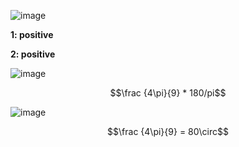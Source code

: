 ![image](https://github.com/user-attachments/assets/6347c453-501a-4a5c-a242-eccb5b2b9bc4)

**1: positive**

**2: positive**

![image](https://github.com/user-attachments/assets/7c696609-3bd2-42fa-85ce-875fe8bc56d6)

$$\frac {4\pi}{9} * 180/pi$$

![image](https://github.com/user-attachments/assets/0b7bf7a1-6d62-49fe-9196-05e0de64fbe0)


$$\frac {4\pi}{9} = 80\circ$$
